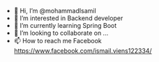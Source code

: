 - 👋 Hi, I’m @mohammadIsamil
- 👀 I’m interested in Backend developer
- 🌱 I’m currently learning Spring Boot
- 💞️ I’m looking to collaborate on ...
- 📫 How to reach me Facebook https://www.facebook.com/ismail.viens122334/

<!---
mohammadIsamil/mohammadIsamil is a ✨ special ✨ repository because its `README.md` (this file) appears on your GitHub profile.
You can click the Preview link to take a look at your changes.
--->
